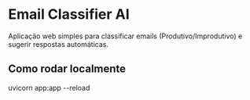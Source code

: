 # Email Classifier AI

Aplicação web simples para classificar emails (Produtivo/Improdutivo) e sugerir respostas automáticas.

## Como rodar localmente

uvicorn app:app --reload

